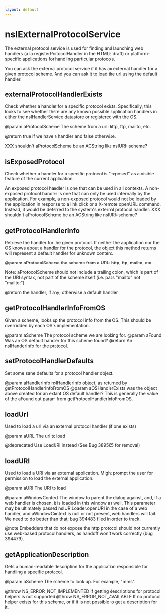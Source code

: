 ```yaml
---
layout: default
---
```


# nsIExternalProtocolService #

The external protocol service is used for finding and launching
web handlers (a la registerProtocolHandler in the HTML5 draft) or 
platform-specific applications for handling particular protocols.

You can ask the external protocol service if it has an external
handler for a given protocol scheme. And you can ask it to load 
the url using the default handler.


## externalProtocolHandlerExists ##

Check whether a handler for a specific protocol exists.  Specifically,
this looks to see whether there are any known possible application handlers
in either the nsIHandlerService datastore or registered with the OS.

@param aProtocolScheme The scheme from a url: http, ftp, mailto, etc.

@return true if we have a handler and false otherwise.

XXX shouldn't aProtocolScheme be an ACString like nsIURI::scheme?


## isExposedProtocol ##

Check whether a handler for a specific protocol is "exposed" as a visible
feature of the current application.

An exposed protocol handler is one that can be used in all contexts.  A
non-exposed protocol handler is one that can only be used internally by the
application.  For example, a non-exposed protocol would not be loaded by the
application in response to a link click or a X-remote openURL command.
Instead, it would be deferred to the system's external protocol handler.
XXX shouldn't aProtocolScheme be an ACString like nsIURI::scheme?


## getProtocolHandlerInfo ##

Retrieve the handler for the given protocol.  If neither the application
nor the OS knows about a handler for the protocol, the object this method
returns will represent a default handler for unknown content.

@param aProtocolScheme the scheme from a URL: http, ftp, mailto, etc.

Note: aProtocolScheme should not include a trailing colon, which is part
of the URI syntax, not part of the scheme itself (i.e. pass "mailto" not
"mailto:").

@return the handler, if any; otherwise a default handler


## getProtocolHandlerInfoFromOS ##

Given a scheme, looks up the protocol info from the OS.  This should be
overridden by each OS's implementation.

@param aScheme The protocol scheme we are looking for.
@param aFound  Was an OS default handler for this scheme found?
@return An nsIHanderInfo for the protocol.


## setProtocolHandlerDefaults ##
 
Set some sane defaults for a protocol handler object.

@param aHandlerInfo      nsIHandlerInfo object, as returned by 
                         getProtocolHandlerInfoFromOS
@param aOSHandlerExists  was the object above created for an extant
                         OS default handler?  This is generally the
                         value of the aFound out param from
                         getProtocolHandlerInfoFromOS.


## loadUrl ##

Used to load a url via an external protocol handler (if one exists)

@param aURL The url to load

@deprecated Use LoadURI instead (See Bug 389565 for removal)


## loadURI ##

Used to load a URI via an external application. Might prompt the user for
permission to load the external application.

@param aURI
       The URI to load

@param aWindowContext 
       The window to parent the dialog against, and, if a web handler
       is chosen, it is loaded in this window as well.  This parameter
       may be ultimately passed nsIURILoader.openURI in the case of a
       web handler, and aWindowContext is null or not present, web
       handlers will fail.  We need to do better than that; bug 394483
       filed in order to track.

@note  Embedders that do not expose the http protocol should not currently
       use web-based protocol handlers, as handoff won't work correctly
       (bug 394479).  


## getApplicationDescription ##

Gets a human-readable description for the application responsible for
handling a specific protocol.

@param aScheme The scheme to look up. For example, "mms".

@throw NS_ERROR_NOT_IMPLEMENTED
       If getting descriptions for protocol helpers is not supported
@throw NS_ERROR_NOT_AVAILABLE
       If no protocol helper exists for this scheme, or if it is not
       possible to get a description for it.


